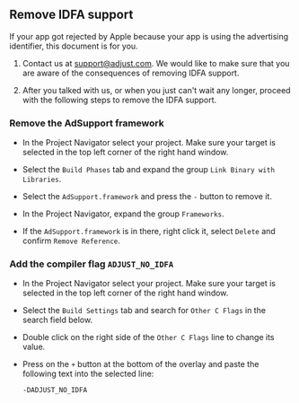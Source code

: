 ## Remove IDFA support

If your app got rejected by Apple because your app is using the advertising identifier, this document is for you.

1. Contact us at [support@adjust.com](mailto:support@adjust.com). We would like
   to make sure that you are aware of the consequences of removing IDFA
   support.

2. After you talked with us, or when you just can't wait any longer, proceed
   with the following steps to remove the IDFA support.

### Remove the AdSupport framework

- In the Project Navigator select your project. Make sure your target is selected in the top left corner of the right hand 
  window.

- Select the `Build Phases` tab and expand the group `Link Binary with Libraries`.

- Select the `AdSupport.framework` and press the `-` button to remove it.

- In the Project Navigator, expand the group `Frameworks`.

- If the `AdSupport.framework` is in there, right click it, select `Delete` and confirm `Remove Reference`.

### Add the compiler flag `ADJUST_NO_IDFA`

- In the Project Navigator select your project. Make sure your target is selected in the top left corner of the right hand 
  window.

- Select the `Build Settings` tab and search for `Other C Flags` in the search field below.

- Double click on the right side of the `Other C Flags` line to change its value.

- Press on the `+` button at the bottom of the overlay and paste the following text into the selected line:

    ```
    -DADJUST_NO_IDFA
    ```

